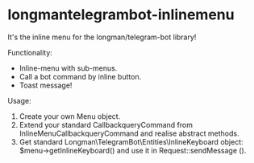 # longmantelegrambot-inlinemenu
It's the inline menu for the longman/telegram-bot library!

Functionality:
- Inline-menu with sub-menus.
- Call a bot command by inline button.
- Toast message!

Usage:
1. Create your own Menu object.
2. Extend your standard CallbackqueryCommand from InlineMenuCallbackqueryCommand and realise abstract methods.
3. Get standard Longman\TelegramBot\Entities\InlineKeyboard object: $menu->getInlineKeyboard() and use it in Request::sendMessage ().
